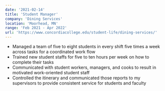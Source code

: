 ```yaml
---
date: '2021-02-14'
title: 'Student Manager'
company: 'Dining Services'
location: 'Moorhead, MN'
range: 'Feb 2021 - Apr 2022'
url: 'https://www.concordiacollege.edu/student-life/dining-services/'
---
```


- Managed a team of five to eight students in every shift five times a week across tasks for a coordinated work flow
- Trained new student staffs for five to ten hours per week on how to complete their tasks
- Communicated with student workers, managers, and cooks to result in motivated work-oriented student staff
- Controlled the itinerary and communicated those reports to my supervisors to provide consistent service for students and faculty
